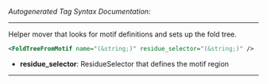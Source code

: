 <!-- THIS IS AN AUTOGENERATED FILE: Don't edit it directly, instead change the schema definition in the code itself. -->

_Autogenerated Tag Syntax Documentation:_

---
Helper mover that looks for motif definitions and sets up the fold tree.

```xml
<FoldTreeFromMotif name="(&string;)" residue_selector="(&string;)" />
```

-   **residue_selector**: ResidueSelector that defines the motif region

---
